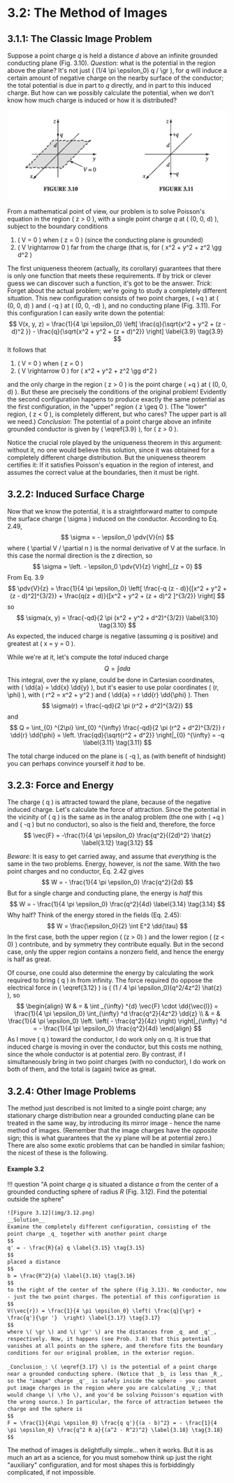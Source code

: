 # 3.2: The Method of Images

## 3.1.1: The Classic Image Problem

Suppose a point charge _q_ is held a distance _d_ above an infinite grounded conducting plane (Fig. 3.10). _Question_: what is the potential in the region above the plane? It's not just \( (1/4 \pi \epsilon_0) q / \gr \), for _q_ will induce a certain amount of negative charge on the nearby surface of the conductor; the total potential is due in part to _q_ directly, and in part to this induced charge. But how can we possibly calculate the potential, when we don't know how much charge is induced or how it is distributed?

![Figure 3.10](img/3.10.png)

From a mathematical point of view, our problem is to solve Poisson's equation in the region \( z > 0 \), with a single point charge _q_ at \( (0, 0, d) \), subject to the boundary conditions

1. \( V = 0 \) when \( z = 0 \) (since the conducting plane is grounded)
2. \( V \rightarrow 0 \) far from the charge (that is, for \( x^2 + y^2 + z^2 \gg d^2 \) 

The first uniqueness theorem (actually, its corollary) guarantees that there is only one function that meets these requirements. If by trick or clever guess we can discover such a function, it's got to be the answer.
_Trick:_ Forget about the actual problem; we're going to study a completely different situation. This new configuration consists of two point charges, \( +q \)  at \( (0, 0, d) \)  and \( -q \)  at \( (0, 0, -d) \), and no conducting plane (Fig. 3.11). For this configuration I can easily write down the potential:
$$
V(x, y, z) = \frac{1}{4 \pi \epsilon_0} \left[ \frac{q}{\sqrt{x^2 + y^2 + (z - d)^2 }} - \frac{q}{\sqrt{x^2 + y^2 + (z + d)^2}} \right] \label{3.9} \tag{3.9}
$$
It follows that

1. \( V = 0 \) when \( z = 0 \) 
2. \( V \rightarrow 0 \) for \( x^2 + y^2 + z^2 \gg d^2 \) 

and the only charge in the region \( z > 0 \) is the point charge \( +q \)  at \( (0, 0, d) \). But these are precisely the conditions of the original problem! Evidently the second configuration happens to produce exactly the same potential as the first configuration, in the "upper" region \( z \geq 0 \). (The "lower" region, \( z < 0 \), is completely different, but who cares? The upper part is all we need.) _Conclusion_: The potential of a point charge above an infinite grounded conductor is given by \( \eqref{3.9} \), for \( z > 0 \).

Notice the crucial role played by the uniqueness theorem in this argument: without it, no one would believe this solution, since it was obtained for a completely different charge distribution. But the uniqueness theorem certifies it: If it satisfies Poisson's equation in the region of interest, and assumes the correct value at the boundaries, then it must be right.

## 3.2.2: Induced Surface Charge

Now that we know the potential, it is a straightforward matter to compute the surface charge \( \sigma \) induced on the conductor. According to Eq. 2.49,
$$
\sigma = - \epsilon_0 \pdv{V}{n}
$$
where \( \partial V / \partial n \) is the normal derivative of V at the surface. In this case the normal direction is the z direction, so
$$
\sigma =  \left. - \epsilon_0 \pdv{V}{z} \right|_{z = 0}
$$
From Eq. 3.9
$$
\pdv{V}{z} = \frac{1}{4 \pi \epsilon_0} \left[ \frac{-q (z - d)}{[x^2 + y^2 + (z - d)^2]^{3/2}} + \frac{q(z + d)}{[x^2 + y^2 + (z + d)^2 ]^{3/2}} \right]
$$
so
$$
\sigma(x, y) = \frac{-qd}{2 \pi (x^2 + y^2 + d^2)^{3/2}} \label{3.10} \tag{3.10} 
$$
As expected, the induced charge is negative (assuming _q_ is positive) and greatest at \( x = y = 0 \).

While we're at it, let's compute the _total_ induced charge
$$
Q = \int \sigma \dd{a}
$$
This integral, over the xy plane, could be done in Cartesian coordinates, with \( \dd{a} = \dd{x} \dd{y} \), but it's easier to use polar coordinates \( (r, \phi) \), with \( r^2 = x^2 + y^2 \) and \( \dd{a} = r \dd{r} \dd{\phi} \). Then
$$
\sigma(r) = \frac{-qd}{2 \pi (r^2 + d^2)^{3/2}} 
$$
and
$$
Q = \int_{0} ^{2\pi} \int_{0} ^{\infty}  \frac{-qd}{2 \pi (r^2 + d^2)^{3/2}} r \dd{r} \dd{\phi} = \left. \frac{qd}{\sqrt{r^2 + d^2}} \right|_{0} ^{\infty} = -q \label{3.11} \tag{3.11}
$$

The total charge induced on the plane is \( -q \), as (with benefit of hindsight) you can perhaps convince yourself it _had_ to be.

## 3.2.3: Force and Energy

The charge \( q \) is attracted toward the plane, because of the negative induced charge. Let's calculate the force of attraction. Since the potential in the vicinity of \( q \) is the same as in the analog problem (the one with \( +q \)  and \( -q \) but no conductor), so also is the field and, therefore, the force
$$
\vec{F} = -\frac{1}{4 \pi \epsilon_0} \frac{q^2}{(2d)^2} \hat{z} \label{3.12} \tag{3.12}
$$

_Beware_: It is easy to get carried away, and assume that _everything_ is the same in the two problems. Energy, however, is _not_ the same. With the two point charges and no conductor, Eq. 2.42 gives
$$
W = - \frac{1}{4 \pi \epsilon_0} \frac{q^2}{2d} 
$$
But for a single charge and conducting plane, the energy is _half_ this
$$
W = - \frac{1}{4 \pi \epsilon_0} \frac{q^2}{4d} \label{3.14} \tag{3.14} 
$$
Why half? Think of the energy stored in the fields (Eq. 2.45):
$$
W = \frac{\epsilon_0}{2} \int E^2 \dd{\tau}
$$
In the first case, both the upper region \( (z > 0) \) and the lower region \( (z < 0) \) contribute, and by symmetry they contribute equally. But in the second case, only the upper region contains a nonzero field, and hence the energy is half as great.

Of course, one could also determine the energy by calculating the work required to bring \( q \) in from infinity. The force required (to oppose the electrical force in \( \eqref{3.12} \) is \( (1 / 4 \pi \epsilon_0)(q^2/4z^2) \hat{z} \), so
$$
\begin{align}
W & = & \int _{\infty} ^{d} \vec{F} \cdot \dd{\vec{l}} = \frac{1}{4 \pi \epsilon_0} \int_{\infty} ^d \frac{q^2}{4z^2} \dd{z} \\
 & = & \frac{1}{4 \pi \epsilon_0} \left. \left( - \frac{q^2}{4z}  \right) \right|_{\infty} ^d = - \frac{1}{4 \pi \epsilon_0} \frac{q^2}{4d} 
\end{align}
$$ 
As I move \( q \) toward the conductor, I do work only on q. It is true that induced charge is moving in over the conductor, but this costs me nothing, since the whole conductor is at potential zero. By contrast, if I simultaneously bring in two point charges (with no conductor), I do work on both of them, and the total is (again) twice as great.

## 3.2.4: Other Image Problems

The method just described is not limited to a single point charge; any stationary charge distribution near a grounded conducting plane can be treated in the same way, by introducing its mirror image - hence the name method of images. (Remember that the image charges have the _opposite_ sign; this is what guarantees that the xy plane will be at potential zero.) There are also some exotic problems that can be handled in similar fashion; the nicest of these is the following.

#### Example 3.2

!!! question "A point charge _q_ is situated a distance _a_ from the center of a grounded conducting sphere of radius _R_ (Fig. 3.12). Find the potential outside the sphere"

    ![Figure 3.12](img/3.12.png)
    __Solution__
    Examine the completely different configuration, consisting of the point charge _q_ together with another point charge
    $$
    q' = - \frac{R}{a} q \label{3.15} \tag{3.15}
    $$
    placed a distance
    $$
    b = \frac{R^2}{a} \label{3.16} \tag{3.16}
    $$
    to the right of the center of the sphere (Fig 3.13). No conductor, now - just the two point charges. The potential of this configuration is
    $$
    V(\vec{r}) = \frac{1}{4 \pi \epsilon_0} \left( \frac{q}{\gr} + \frac{q'}{\gr '}  \right) \label{3.17} \tag{3.17}
    $$
    where \( \gr \) and \( \gr' \) are the distances from _q_ and _q'_, respectively. Now, it happens (see Prob. 3.8) that this potential vanishes at all points on the sphere, and therefore fits the boundary conditions for our original problem, in the exterior region.

    _Conclusion_: \( \eqref{3.17} \) is the potential of a point charge near a grounded conducting sphere. (Notice that _b_ is less than _R_, so the "image" charge _q'_ is safely inside the sphere - you cannot put image charges in the region where you are calculating _V_; that would change \( \rho \), and you'd be solving Poisson's equation with the wrong source.) In particular, the force of attraction between the charge and the sphere is
    $$
    F = \frac{1}{4\pi \epsilon_0} \frac{q q'}{(a - b)^2} = - \frac{1}{4 \pi \epsilon_0} \frac{q^2 R a}{(a^2 - R^2)^2} \label{3.18} \tag{3.18}  
    $$

The method of images is delightfully simple... when it works. But it is as much an art as a science, for you must somehow think up just the right "auxiliary" configuration, and for most shapes this is forbiddingly complicated, if not impossible.

